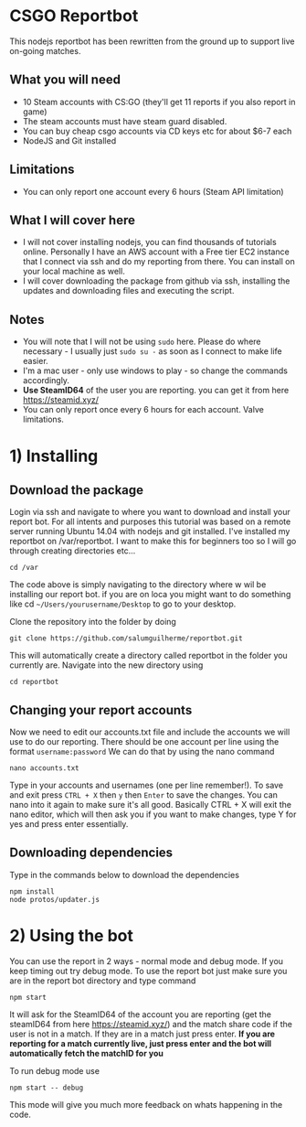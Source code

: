 # CSGO Reportbot
This nodejs reportbot has been rewritten from the ground up to support live on-going matches.

## What you will need
- 10 Steam accounts with CS:GO (they'll get 11 reports if you also report in game)
- The steam accounts must have steam guard disabled.
- You can buy cheap csgo accounts via CD keys etc for about $6-7 each
- NodeJS and Git installed

## Limitations
- You can only report one account every 6 hours (Steam API limitation)

## What I will cover here
- I will not cover installing nodejs, you can find thousands of tutorials online. Personally I have an AWS account with a Free tier EC2 instance that I connect via ssh and do my reporting from there. You can install on your local machine as well.
- I will cover downloading the package from github via ssh, installing the updates and downloading files and executing the script.

## Notes
- You will note that I will not be using `sudo` here. Please do where necessary - I usually just `sudo su -` as soon as I connect to make life easier.
- I'm a mac user - only use windows to play - so change the commands accordingly.
- **Use SteamID64** of the user you are reporting. you can get it from here https://steamid.xyz/
- You can only report once every 6 hours for each account. Valve limitations.


# 1) Installing

## Download the package
Login via ssh and navigate to where you want to download and install your report bot. For all intents and purposes this tutorial was based on a remote server running Ubuntu 14.04 with nodejs and git installed. I've installed my reportbot on /var/reportbot. I want to make this for beginners too so I will go through creating directories etc...
```
cd /var
```
The code above is simply navigating to the directory where w wil be installing our report bot. if you are on loca you might want to do something like cd `~/Users/yourusername/Desktop` to go to your desktop.

Clone the repository into the folder by doing
```
git clone https://github.com/salumguilherme/reportbot.git
```
This will automatically create a directory called reportbot in the folder you currently are. Navigate into the new directory using
```
cd reportbot
```

## Changing your report accounts
Now we need to edit our accounts.txt file and include the accounts we will use to do our reporting. There should be one account per line using the format `username:password`
We can do that by using the nano command
```
nano accounts.txt
```
Type in your accounts and usernames (one per line remember!). To save and exit press `CTRL + X` then `y` then `Enter` to save the changes. You can nano into it again to make sure it's all good. Basically CTRL + X will exit the nano editor, which will then ask you if you want to make changes, type Y for yes and press enter essentially.

## Downloading dependencies
Type in the commands below to download the dependencies
```
npm install
node protos/updater.js
```

# 2) Using the bot
You can use the report in 2 ways - normal mode and debug mode. If you keep timing out try debug mode. To use the report bot just make sure you are in the report bot directory and type command
```
npm start
```
It will ask for the SteamID64 of the account you are reporting (get the steamID64 from here https://steamid.xyz/) and the match share code if the user is not in a match. If they are in a match just press enter.
**If you are reporting for a match currently live, just press enter and the bot will automatically fetch the matchID for you**

To run debug mode use
```
npm start -- debug
```
This mode will give you much more feedback on whats happening in the code.
